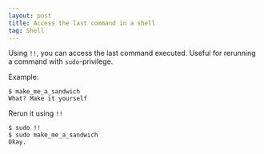 ```yaml
---
layout: post
title: Access the last command in a shell
tag: Shell
---
```


Using `!!`, you can access the last command executed.
Useful for rerunning a command with `sudo`-privilege.

Example:

```
$ make_me_a_sandwich
What? Make it yourself
```

Rerun it using `!!`

```
$ sudo !!
$ sudo make_me_a_sandwich
Okay.
```

